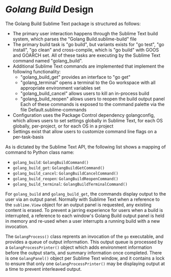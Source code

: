 # *Golang Build* Design

The Golang Build Sublime Text package is structured as follows:

 - The primary user interaction happens through the Sublime Text build system,
   which parses the "Golang Build.sublime-build" file
 - The primary build task is "go build", but variants exists for "go test",
   "go install", "go clean" and cross-compile, which is "go build" with GOOS
   and GOARCH set. All of these tasks are executing by the Sublime Text command
   named "golang_build".
 - Additional Sublime Text commands are implemented that implement the following
   functionality:
    - "golang_build_get" provides an interface to "go get"
    - "golang_terminal" opens a terminal to the Go workspace with all
      appropriate environment variables set
    - "golang_build_cancel" allows users to kill an in-process build
    - "golang_build_reopen" allows users to reopen the build output panel
   Each of these commands is exposed to the command palette via the file
   Default.sublime-commands
 - Configuration uses the Package Control dependency golangconfig, which allows
   users to set settings globally in Sublime Text, for each OS globally,
   per-project, or for each OS in a project
 - Settings exist that allow users to customize command line flags on a
   per-task-basis

As is dictated by the Sublime Text API, the following list shows a mapping of
command to Python class name:

 - `golang_build`: `GolangBuildCommand()`
 - `golang_build_get`: `GolangBuildGetCommand()`
 - `golang_build_cancel`: `GolangBuildCancelCommand()`
 - `golang_build_reopen`: `GolangBuildReopenCommand()`
 - `golang_build_terminal`: `GolangBuildTerminalCommand()`

For `golang_build` and `golang_build_get`, the commands display output to the
user via an output panel. Normally with Sublime Text when a reference to the
`sublime.View` object for an output panel is requested, any existing content is
erased. To prevent a jarring experience for users when a build is interrupted,
a reference to each window's Golang Build output panel is held in memory and
re-used when a user interrupts a running build with a new invocation.

The `GolangProcess()` class reprents an invocation of the `go` executable, and
provides a queue of output information. This output queue is processed by a
`GolangProcessPrinter()` object which adds environment information before the
output starts, and summary information once completed. There is one
`GolangPanel()` object per Sublime Text window, and it contains a lock to ensure
that only one `GolangProcessPrinter()` may be displaying output at a time to
prevent interleaved output.
